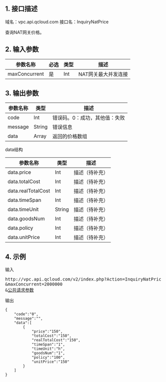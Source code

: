 ## 1. 接口描述
域名：vpc.api.qcloud.com
接口名：InquiryNatPrice

查询NAT网关价格。

## 2. 输入参数
| 参数名称 | 必选  | 类型 | 描述 |
|---------|---------|---------|---------|
| maxConcurrent | 是 | Int | NAT网关最大并发连接|


## 3. 输出参数
| 参数名称 | 类型 | 描述 |
|---------|---------|---------|
| code | Int | 错误码。0：成功，其他值：失败|
| message | String | 错误信息|
| data | Array | 返回的价格数组 |

data结构

| 参数名称 | 类型 | 描述 |
|---------|---------|---------|
| data.price | Int | 描述（待补充）| 
| data.totalCost | Int | 描述（待补充）| 
| data.realTotalCost | Int | 描述（待补充）| 
| data.timeSpan | Int | 描述（待补充）| 
| data.timeUnit | String | 描述（待补充）| 
| data.goodsNum | Int | 描述（待补充）| 
| data.policy | Int | 描述（待补充）| 
| data.unitPrice | Int | 描述（待补充）| 


## 4. 示例
输入
<pre>
http://vpc.api.qcloud.com/v2/index.php?Action=InquiryNatPrice
&maxConcurrent=2000000
&<a href="/doc/api/229/6976">公共请求参数</a>
</pre>
输出
```
{
    "code":"0",
    "message":"",
    "data":[
        {
            "price":"150",
            "totalCost":"150",
            "realTotalCost":"150",
            "timeSpan":"1",
            "timeUnit":"h",
            "goodsNum":"1",
            "policy":"100",
            "unitPrice":"150"
        }
    ]
}
```

